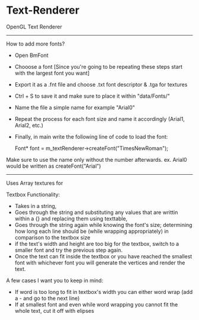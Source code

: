 # Text-Renderer
 OpenGL Text Renderer

---

How to add more fonts?
- Open BmFont
- Chooose a font [Since you're going to be repeating these steps start with the largest font you want]
- Export it as a .fnt file and choose .txt font descriptor & .tga for textures 
- Ctrl + S to save it and make sure to place it within "data/Fonts/"
- Name the file a simple name for example "Arial0"
- Repeat the process for each font size and name it accordingly (Arial1, Arial2, etc.)

- Finally, in main write the following line of code to load the font:

    Font* font = m_textRenderer->createFont("TimesNewRoman");

Make sure to use the name only without the number afterwards.
ex. Arial0 would be written as createFont("Arial")

---





Uses Array textures for 

Textbox Functionality:
- Takes in a string,
- Goes through the string and substituting any values that are writtin within a {} and replacing them using texttable,
- Goes through the string again while knowing the font's size; determining how long each line should be (while wrapping appropriately) in comparison to the textbox size
- if the text's width and height are too big for the textbox, switch to a smaller font and try the previous step again.
- Once the text can fit inside the textbox or you have reached the smallest font with whichever font you will generate the vertices and render the text.

A few cases I want you to keep in mind:
- If word is too long to fit in textbox's width you can either word wrap (add a - and go to the next line)
- If at smallest font and even while word wrapping you cannot fit the whole text, cut it off with elipses